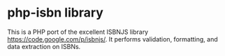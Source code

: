 php-isbn library
===================

This is a PHP port of the excellent ISBNJS library https://code.google.com/p/isbnjs/. It performs validation, formatting, and data extraction on ISBNs.
